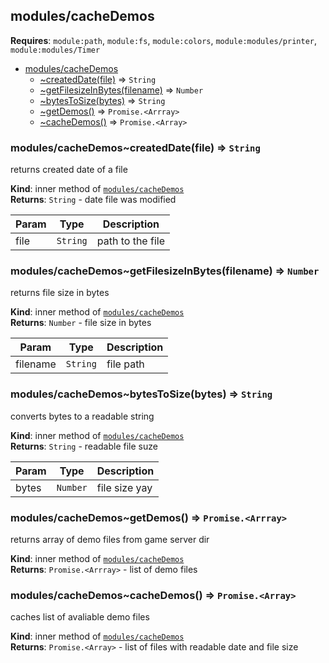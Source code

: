 <a name="module_modules/cacheDemos"></a>

## modules/cacheDemos
**Requires**: <code>module:path</code>, <code>module:fs</code>, <code>module:colors</code>, <code>module:modules/printer</code>, <code>module:modules/Timer</code>  

* [modules/cacheDemos](#module_modules/cacheDemos)
    * [~createdDate(file)](#module_modules/cacheDemos..createdDate) ⇒ <code>String</code>
    * [~getFilesizeInBytes(filename)](#module_modules/cacheDemos..getFilesizeInBytes) ⇒ <code>Number</code>
    * [~bytesToSize(bytes)](#module_modules/cacheDemos..bytesToSize) ⇒ <code>String</code>
    * [~getDemos()](#module_modules/cacheDemos..getDemos) ⇒ <code>Promise.&lt;Arrray&gt;</code>
    * [~cacheDemos()](#module_modules/cacheDemos..cacheDemos) ⇒ <code>Promise.&lt;Array&gt;</code>

<a name="module_modules/cacheDemos..createdDate"></a>

### modules/cacheDemos~createdDate(file) ⇒ <code>String</code>
returns created date of a file

**Kind**: inner method of [<code>modules/cacheDemos</code>](#module_modules/cacheDemos)  
**Returns**: <code>String</code> - date file was modified  

| Param | Type | Description |
| --- | --- | --- |
| file | <code>String</code> | path to the file |

<a name="module_modules/cacheDemos..getFilesizeInBytes"></a>

### modules/cacheDemos~getFilesizeInBytes(filename) ⇒ <code>Number</code>
returns file size in bytes

**Kind**: inner method of [<code>modules/cacheDemos</code>](#module_modules/cacheDemos)  
**Returns**: <code>Number</code> - file size in bytes  

| Param | Type | Description |
| --- | --- | --- |
| filename | <code>String</code> | file path |

<a name="module_modules/cacheDemos..bytesToSize"></a>

### modules/cacheDemos~bytesToSize(bytes) ⇒ <code>String</code>
converts bytes to a readable string

**Kind**: inner method of [<code>modules/cacheDemos</code>](#module_modules/cacheDemos)  
**Returns**: <code>String</code> - readable file suze  

| Param | Type | Description |
| --- | --- | --- |
| bytes | <code>Number</code> | file size yay |

<a name="module_modules/cacheDemos..getDemos"></a>

### modules/cacheDemos~getDemos() ⇒ <code>Promise.&lt;Arrray&gt;</code>
returns array of demo files from game server dir

**Kind**: inner method of [<code>modules/cacheDemos</code>](#module_modules/cacheDemos)  
**Returns**: <code>Promise.&lt;Arrray&gt;</code> - list of demo files  
<a name="module_modules/cacheDemos..cacheDemos"></a>

### modules/cacheDemos~cacheDemos() ⇒ <code>Promise.&lt;Array&gt;</code>
caches list of avaliable demo files

**Kind**: inner method of [<code>modules/cacheDemos</code>](#module_modules/cacheDemos)  
**Returns**: <code>Promise.&lt;Array&gt;</code> - list of files with readable date and file size  
